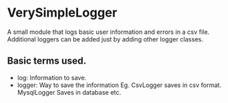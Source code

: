 # VerySimpleLogger
A small module that logs basic user information and errors in a csv file. Additional loggers can be added just by adding other logger classes.

## Basic terms used.
- log: Information to save.
- logger: Way to save the information Eg. CsvLogger saves in csv format. MysqlLogger Saves in database etc.
